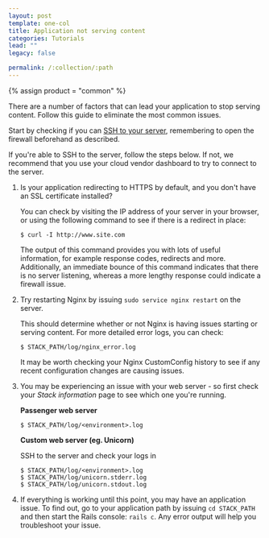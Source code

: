 ```yaml
---
layout: post
template: one-col
title: Application not serving content
categories: Tutorials
lead: ""
legacy: false

permalink: /:collection/:path
---
```

{% assign product = "common" %}

There are a number of factors that can lead your application to stop serving content. Follow this guide to eliminate the most common issues.

Start by checking if you can [SSH to your server](http://help.cloud66.com/managing-your-stack/ssh-to-your-server), remembering to open the firewall beforehand as described.

If you're able to SSH to the server, follow the steps below. If not, we recommend that you use your cloud vendor dashboard to try to connect to the server.

1.  Is your application redirecting to HTTPS by default, and you don't have an SSL certificate installed? 

	You can check by visiting the IP address of your server in your browser, or using the following command to see if there is a redirect in place:

		$ curl -I http://www.site.com

	The output of this command provides you with lots of useful information, for example response codes, redirects and more. Additionally, an immediate bounce of this command indicates that there is no server listening, whereas a more lengthy response could indicate a firewall issue.

2.  Try restarting Nginx by issuing `sudo service nginx restart` on the server.

	This should determine whether or not Nginx is having issues starting or serving content. For more detailed error logs, you can check:

		$ STACK_PATH/log/nginx_error.log

	It may be worth checking your Nginx CustomConfig history to see if any recent configuration changes are causing issues.

3.  You may be experiencing an issue with your web server - so first check your _Stack information_ page to see which one you're running.

	**Passenger web server**

		$ STACK_PATH/log/<environment>.log

	**Custom web server (eg. Unicorn)**

	SSH to the server and check your logs in
	
		$ STACK_PATH/log/<environment>.log
		$ STACK_PATH/log/unicorn.stderr.log
		$ STACK_PATH/log/unicorn.stdout.log

4.  If everything is working until this point, you may have an application issue. To find out, go to your application path by issuing `cd STACK_PATH` and then start the Rails console: `rails c`. Any error output will help you troubleshoot your issue.
